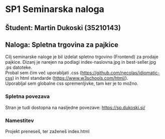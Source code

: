 # SP1 Seminarska naloga

## Študent: Martin Dukoski (35210143)

## Naloga: Spletna trgovina za pajkice

Cilj seminarske naloge je bil izdelat spletno trgovino (Frontend) za prodaje pajkice. Dizanj je narejen na podlagi index-naslovna.jpg in best-seller.jpg .ps datoteke.\
Probal sem čim več uporabljati .css (https://github.com/necolas/idiomatic-css) in html standarde (https://www.w3schools.com/html/).\
Uporabljal sem globalne css spremenljivke, tam ker je to možno.

### Spletna povezava

Stran je tudi dostopna na nasljedne povezave: https://sp.dukoski.si/

### Namestitev

Projekt preneseš, ter zaženeš index.html
